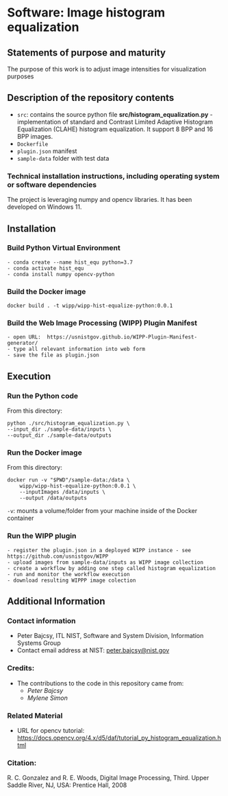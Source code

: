 
# Software: Image histogram equalization  

##  Statements of purpose and maturity
The purpose of this work is to adjust image intensities for visualization purposes

  
##  Description of the repository contents

- `src`: contains the source python file
    **src/histogram_equalization.py** - implementation of standard and Contrast Limited Adaptive Histogram Equalization (CLAHE) histogram equalization. It support 8 BPP and 16 BPP images.
- `Dockerfile`
- `plugin.json` manifest
- `sample-data` folder with test data

###   Technical installation instructions, including operating system or software dependencies

The project is leveraging numpy and opencv libraries. It has been developed on Windows 11.

## Installation

### Build Python Virtual Environment 

    - conda create --name hist_equ python=3.7
	- conda activate hist_equ 
    - conda install numpy opencv-python
	
### Build the Docker image
```
docker build . -t wipp/wipp-hist-equalize-python:0.0.1
```

### Build the Web Image Processing (WIPP) Plugin Manifest
	- open URL:  https://usnistgov.github.io/WIPP-Plugin-Manifest-generator/
	- type all relevant information into web form
	- save the file as plugin.json
	
## Execution

### Run the Python code

From this directory:
```
python ./src/histogram_equalization.py \
--input_dir ./sample-data/inputs \
--output_dir ./sample-data/outputs
```

### Run the Docker image
From this directory:
```
docker run -v "$PWD"/sample-data:/data \
	wipp/wipp-hist-equalize-python:0.0.1 \
	--inputImages /data/inputs \
	--output /data/outputs
```
`-v`: mounts a volume/folder from your machine inside of the Docker container

### Run the WIPP plugin
	- register the plugin.json in a deployed WIPP instance - see https://github.com/usnistgov/WIPP
	- upload images from sample-data/inputs as WIPP image collection
	- create a workflow by adding one step called histogram equalization
	- run and monitor the workflow execution
	- download resulting WIPPP image colection

## Additional Information

###    Contact information
-   Peter Bajcsy, ITL NIST, Software and System Division, Information Systems Group
-   Contact email address at NIST: peter.bajcsy@nist.gov

###    Credits: 
- The contributions to the code in this repository came from:
    - *Peter Bajcsy*
    - *Mylene Simon*
 
###    Related Material
-    URL for opencv tutorial: https://docs.opencv.org/4.x/d5/daf/tutorial_py_histogram_equalization.html

[comment]: # ( References to user guides if stored outside of GitHub)

###    Citation: 
R. C. Gonzalez and R. E. Woods, Digital Image Processing, Third. Upper Saddle River, NJ, USA: Prentice Hall, 2008

[comment]: # ( References to any included non-public domain software modules, and additional license language if needed, e.g. BSD, GPL, or MIT)


